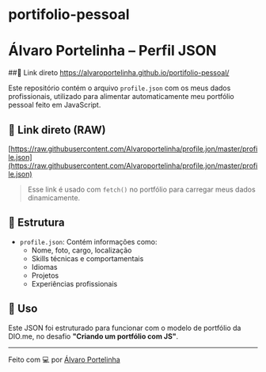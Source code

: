 ﻿# portifolio-pessoal
# Álvaro Portelinha – Perfil JSON
##🔗 Link direto https://alvaroportelinha.github.io/portifolio-pessoal/

Este repositório contém o arquivo `profile.json` com os meus dados profissionais, utilizado para alimentar automaticamente meu portfólio pessoal feito em JavaScript.

## 🔗 Link direto (RAW)

[https://raw.githubusercontent.com/Alvaroportelinha/profile.jon/master/profile.json](https://raw.githubusercontent.com/Alvaroportelinha/profile.jon/master/profile.json)

> Esse link é usado com `fetch()` no portfólio para carregar meus dados dinamicamente.

## 📁 Estrutura

- `profile.json`: Contém informações como:
  - Nome, foto, cargo, localização
  - Skills técnicas e comportamentais
  - Idiomas
  - Projetos
  - Experiências profissionais

## 📌 Uso

Este JSON foi estruturado para funcionar com o modelo de portfólio da DIO.me, no desafio **"Criando um portfólio com JS"**.

---

Feito com 💻 por [Álvaro Portelinha](https://github.com/Alvaroportelinha)
